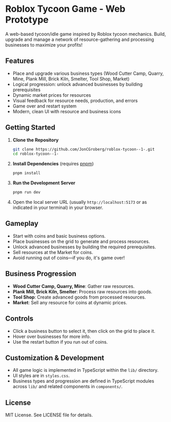 # Roblox Tycoon Game - Web Prototype

A web-based tycoon/idle game inspired by Roblox tycoon mechanics. Build, upgrade and manage a network of resource-gathering and processing businesses to maximize your profits!

## Features
- Place and upgrade various business types (Wood Cutter Camp, Quarry, Mine, Plank Mill, Brick Kiln, Smelter, Tool Shop, Market)
- Logical progression: unlock advanced businesses by building prerequisites
- Dynamic market prices for resources
- Visual feedback for resource needs, production, and errors
- Game over and restart system
- Modern, clean UI with resource and business icons

## Getting Started

1. **Clone the Repository**
   ```sh
   git clone https://github.com/JonCGroberg/roblox-tycoon--1-.git
   cd roblox-tycoon--1-
   ```
2. **Install Dependencies** (requires [pnpm](https://pnpm.io/))
   ```sh
   pnpm install
   ```
3. **Run the Development Server**
   ```sh
   pnpm run dev
   ```
4. Open the local server URL (usually `http://localhost:5173` or as indicated in your terminal) in your browser.

## Gameplay
- Start with coins and basic business options.
- Place businesses on the grid to generate and process resources.
- Unlock advanced businesses by building the required prerequisites.
- Sell resources at the Market for coins.
- Avoid running out of coins—if you do, it's game over!

## Business Progression
- **Wood Cutter Camp, Quarry, Mine**: Gather raw resources.
- **Plank Mill, Brick Kiln, Smelter**: Process raw resources into goods.
- **Tool Shop**: Create advanced goods from processed resources.
- **Market**: Sell any resource for coins at dynamic prices.

## Controls
- Click a business button to select it, then click on the grid to place it.
- Hover over businesses for more info.
- Use the restart button if you run out of coins.

## Customization & Development
- All game logic is implemented in TypeScript within the `lib/` directory.
- UI styles are in `styles.css`.
- Business types and progression are defined in TypeScript modules across `lib/` and related components in `components/`.

## License
MIT License. See LICENSE file for details.